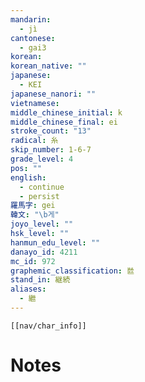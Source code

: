 ```yaml
---
mandarin:
  - jì
cantonese:
  - gai3
korean:
korean_native: ""
japanese:
  - KEI
japanese_nanori: ""
vietnamese:
middle_chinese_initial: k
middle_chinese_final: ei
stroke_count: "13"
radical: 糸
skip_number: 1-6-7
grade_level: 4
pos: ""
english:
  - continue
  - persist
羅馬字: gei
韓文: "\b게"
joyo_level: ""
hsk_level: ""
hanmun_edu_level: ""
danayo_id: 4211
mc_id: 972
graphemic_classification: 㡭
stand_in: 継続
aliases:
  - 繼
---
```

```meta-bind-embed
[[nav/char_info]]
```

# Notes
